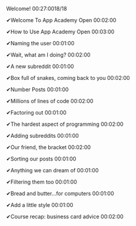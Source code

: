 Welcome!
00:27:0018/18

✔︎Welcome To App Academy Open
00:02:00

✔︎How to Use App Academy Open
00:03:00

✔︎Naming the user
00:01:00

✔︎Wait, what am I doing?
00:02:00

✔︎A new subreddit
00:01:00

✔︎Box full of snakes, coming back to you
00:02:00

✔︎Number Posts
00:01:00

✔︎Millions of lines of code
00:02:00

✔︎Factoring out
00:01:00

✔︎The hardest aspect of programming
00:02:00

✔︎Adding subreddits
00:01:00

✔︎Our friend, the bracket
00:02:00

✔︎Sorting our posts
00:01:00

✔︎Anything we can dream of
00:01:00

✔︎Filtering them too
00:01:00

✔︎Bread and butter...for computers
00:01:00

✔︎Add a little style
00:01:00

✔︎Course recap: business card advice
00:02:00
